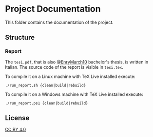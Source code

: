 # Project Documentation

This folder contains the documentation of the project.

## Structure

### Report

The `tesi.pdf`, that is also [@EnryMarch10](https://github.com/EnryMarch10) bachelor's thesis, is written in Italian.
The source code of the report is visible in `tesi.tex`.

To compile it on a Linux machine with TeX Live installed execute:

```shell
./run_report.sh {clean|build|rebuild}
```

To compile it on a Windows machine with TeX Live installed execute:

```shell
./run_report.ps1 {clean|build|rebuild}
```

## License

[CC BY 4.0](https://creativecommons.org/licenses/by/4.0/)
